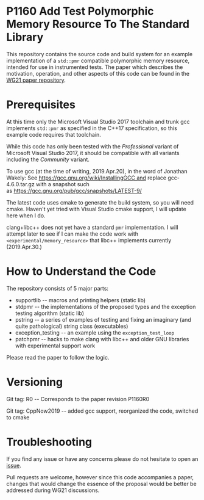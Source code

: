 # P1160 Add Test Polymorphic Memory Resource To The Standard Library

This repository contains the source code and build system for an example implementation of a `std::pmr`
compatible polymorphic memory resource, intended for use in instrumented tests. The paper which describes
the motivation, operation, and other aspects of this code can be found in the
[WG21 paper repository](http://www.open-std.org/jtc1/sc22/wg21/docs/papers/2018/p1160r0.pdf "P1160R0").

# Prerequisites

At this time only the Microsoft Visual Studio 2017 toolchain and trunk gcc implements `std::pmr` as specified
in the C++17 specification, so this example code requires that toolchain.

While this code has only been tested with the *Professional* variant of Microsoft Visual Studio 2017,
it should be compatible with all variants including the *Community* variant.

To use gcc (at the time of writing, 2019.Apr.20), in the word of Jonathan Wakely: See https://gcc.gnu.org/wiki/InstallingGCC and replace gcc-4.6.0.tar.gz with a snapshot such as https://gcc.gnu.org/pub/gcc/snapshots/LATEST-9/

The latest code uses cmake to generate the build system, so you will need cmake.  Haven't yet tried with Visual Studio cmake support, I will update here when I do.

clang+libc++ does not yet have a standard `pmr` implementation.  I will attempt later to see if I can make the code work with `<experimental/memory_resource>` that libc++ implements currently (2019.Apr.30.)

# How to Understand the Code

The repository consists of 5 major parts:

  * supportlib -- macros and printing helpers (static lib)
  * stdpmr -- the implementations of the proposed types and the exception testing algorithm (static lib)
  * pstring -- a series of examples of testing and fixing an imaginary (and quite pathological) string class (executables)
  * exception_testing -- an example using the `exception_test_loop`
  * patchpmr -- hacks to make clang with libc++ and older GNU libraries with experimental support work

Please read the paper to follow the logic.

# Versioning

Git tag: R0 -- Corresponds to the paper revision P1160R0

Git tag: CppNow2019 -- added gcc support, reorganized the code, switched to cmake

# Troubleshooting

If you find any issue or have any concerns please do not hesitate to open an [issue](../../issues).

Pull requests are welcome, however since this code accompanies a paper, changes that would change the essence of
the proposal would be better be addressed during WG21 discussions.
